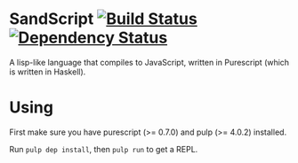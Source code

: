 # SandScript [![Build Status](https://travis-ci.org/Thimoteus/SandScript.svg?branch=master)](https://travis-ci.org/Thimoteus/SandScript) [![Dependency Status](https://gemnasium.com/Thimoteus/SandScript.svg)](https://gemnasium.com/Thimoteus/SandScript)

A lisp-like language that compiles to JavaScript, written in Purescript (which is written in Haskell).

# Using

First make sure you have purescript (>= 0.7.0) and pulp (>= 4.0.2) installed.

Run `pulp dep install`, then `pulp run` to get a REPL.
